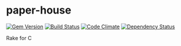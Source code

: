 paper-house
===========

[![Gem Version](https://badge.fury.io/rb/paper-house.png)](http://badge.fury.io/rb/paper-house)
[![Build Status](https://travis-ci.org/trema/paper-house.png?branch=master)](https://travis-ci.org/trema/paper-house)
[![Code Climate](https://codeclimate.com/github/trema/paper-house.png)](https://codeclimate.com/github/trema/paper-house)
[![Dependency Status](https://gemnasium.com/trema/paper-house.png)](https://gemnasium.com/trema/paper-house)

Rake for C

